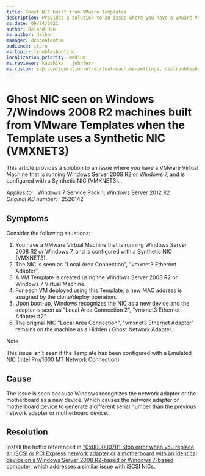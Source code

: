 ```yaml
---
title: Ghost NIC built from VMware Templates
description: Provides a solution to an issue where you have a VMware Virtual Machine that is running Windows Server 2008 R2 or Windows 7, and is configured with a Synthetic NIC (VMXNET3).
ms.date: 09/24/2021
author: Deland-Han
ms.author: delhan
manager: dcscontentpm
audience: itpro
ms.topic: troubleshooting
localization_priority: medium
ms.reviewer: kaushika,  johnfern
ms.custom: sap:configuration-of-virtual-machine-settings, csstroubleshoot
---
```

# Ghost NIC seen on Windows 7/Windows 2008 R2 machines built from VMware Templates when the Template uses a Synthetic NIC (VMXNET3)

This article provides a solution to an issue where you have a VMware Virtual Machine that is running Windows Server 2008 R2 or Windows 7, and is configured with a Synthetic NIC (VMXNET3).

_Applies to:_ &nbsp; Windows 7 Service Pack 1, Windows Server 2012 R2  
_Original KB number:_ &nbsp; 2526142

## Symptoms

Consider the following situations:

1. You have a VMware Virtual Machine that is running Windows Server 2008 R2 or Windows 7, and is configured with a Synthetic NIC (VMXNET3).
2. The NIC is seen as "Local Area Connection", "vmxnet3 Ethernet Adapter".
3. A VM Template is created using the Windows Server 2008 R2 or Windows 7 Virtual Machine.
4. For each VM deployed using this Template, a new MAC address is assigned by the clone/deploy operation.
5. Upon boot-up, Windows recognizes the NIC as a new device and the adapter is seen as "Local Area Connection 2", "vmxnet3 Ethernet Adapter #2".
6. The original NIC "Local Area Connection", "vmxnet3 Ethernet Adapter" remains on the machine as a Hidden / Ghost Network Adapter.

> [!NOTE]
> This issue isn't seen if the Template has been configured with a Emulated NIC (Intel Pro/1000 MT Network Connection)

## Cause

The issue is seen because Windows recognizes the network adapter or the motherboard as a new device. Which causes the network adapter or motherboard device to generate a different serial number than the previous network adapter or motherboard device.

## Resolution

Install the hotfix referenced in ["0x0000007B" Stop error when you replace an iSCSI or PCI Express network adapter or a motherboard with an identical device on a Windows Server 2008 R2-based or Windows 7-based computer](https://support.microsoft.com/help/2344941), which addresses a similar issue with iSCSI NICs.

